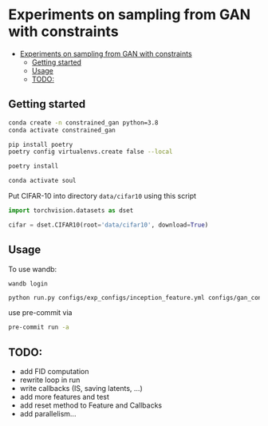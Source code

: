 # Experiments on sampling from GAN with constraints


- [Experiments on sampling from GAN with constraints](#experiments-on-sampling-from-gan-with-constraints)
  - [Getting started](#getting-started)
  - [Usage](#usage)
  - [TODO:](#todo)




## Getting started

```zsh
conda create -n constrained_gan python=3.8
conda activate constrained_gan
```

```zsh
pip install poetry
poetry config virtualenvs.create false --local
```

```zsh
poetry install
```

```zsh
conda activate soul
```

Put CIFAR-10 into directory ```data/cifar10```  using this script

```python
import torchvision.datasets as dset

cifar = dset.CIFAR10(root='data/cifar10', download=True)
```


## Usage 

To use wandb:

```
wandb login
```

```zsh
python run.py configs/exp_configs/inception_feature.yml configs/gan_configs/dcgan.yml
```


use pre-commit via 

```zsh
pre-commit run -a
```

## TODO:

* add FID computation
* rewrite loop in run
* write callbacks (IS, saving latents, ...)
* add more features and test
* add reset method to Feature and Callbacks
* add parallelism...


